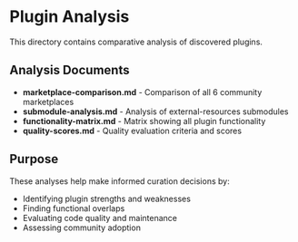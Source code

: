 # Plugin Analysis

This directory contains comparative analysis of discovered plugins.

## Analysis Documents

- **marketplace-comparison.md** - Comparison of all 6 community marketplaces
- **submodule-analysis.md** - Analysis of external-resources submodules
- **functionality-matrix.md** - Matrix showing all plugin functionality
- **quality-scores.md** - Quality evaluation criteria and scores

## Purpose

These analyses help make informed curation decisions by:
- Identifying plugin strengths and weaknesses
- Finding functional overlaps
- Evaluating code quality and maintenance
- Assessing community adoption
